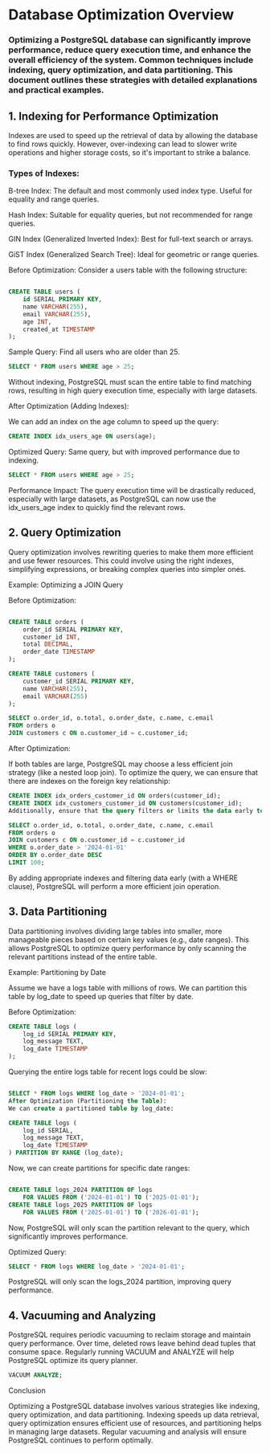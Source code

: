 # Database Optimization Overview
### Optimizing a PostgreSQL database can significantly improve performance, reduce query execution time, and enhance the overall efficiency of the system. Common techniques include indexing, query optimization, and data partitioning. This document outlines these strategies with detailed explanations and practical examples.

## 1. Indexing for Performance Optimization
Indexes are used to speed up the retrieval of data by allowing the database to find rows quickly. However, over-indexing can lead to slower write operations and higher storage costs, so it's important to strike a balance.

### Types of Indexes:

B-tree Index: 
The default and most commonly used index type. Useful for equality and range queries.

Hash Index: 
Suitable for equality queries, but not recommended for range queries.

GIN Index (Generalized Inverted Index):
 Best for full-text search or arrays.

GiST Index (Generalized Search Tree): 
Ideal for geometric or range queries.

Before Optimization:
Consider a users table with the following structure:

```sql

CREATE TABLE users (
    id SERIAL PRIMARY KEY,
    name VARCHAR(255),
    email VARCHAR(255),
    age INT,
    created_at TIMESTAMP
);
```
Sample Query: Find all users who are older than 25.

```sql
SELECT * FROM users WHERE age > 25;
```
Without indexing, PostgreSQL must scan the entire table to find matching rows, resulting in high query execution time, especially with large datasets.

After Optimization (Adding Indexes):

We can add an index on the age column to speed up the query:

```sql
CREATE INDEX idx_users_age ON users(age);
```
Optimized Query: Same query, but with improved performance due to indexing.

```sql
SELECT * FROM users WHERE age > 25;
```
Performance Impact: The query execution time will be drastically reduced, especially with large datasets, as PostgreSQL can now use the idx_users_age index to quickly find the relevant rows.

## 2. Query Optimization
Query optimization involves rewriting queries to make them more efficient and use fewer resources. This could involve using the right indexes, simplifying expressions, or breaking complex queries into simpler ones.

Example: Optimizing a JOIN Query

Before Optimization:

```sql

CREATE TABLE orders (
    order_id SERIAL PRIMARY KEY,
    customer_id INT,
    total DECIMAL,
    order_date TIMESTAMP
);

CREATE TABLE customers (
    customer_id SERIAL PRIMARY KEY,
    name VARCHAR(255),
    email VARCHAR(255)
);
```

```sql
SELECT o.order_id, o.total, o.order_date, c.name, c.email
FROM orders o
JOIN customers c ON o.customer_id = c.customer_id;
```
After Optimization:

If both tables are large, PostgreSQL may choose a less efficient join strategy (like a nested loop join). To optimize the query, we can ensure that there are indexes on the foreign key relationship:

```sql
CREATE INDEX idx_orders_customer_id ON orders(customer_id);
CREATE INDEX idx_customers_customer_id ON customers(customer_id);
Additionally, ensure that the query filters or limits the data early to reduce the number of rows being processed:
```
```sql
SELECT o.order_id, o.total, o.order_date, c.name, c.email
FROM orders o
JOIN customers c ON o.customer_id = c.customer_id
WHERE o.order_date > '2024-01-01'
ORDER BY o.order_date DESC
LIMIT 100;
```
By adding appropriate indexes and filtering data early (with a WHERE clause), PostgreSQL will perform a more efficient join operation.

## 3. Data Partitioning
Data partitioning involves dividing large tables into smaller, more manageable pieces based on certain key values (e.g., date ranges). This allows PostgreSQL to optimize query performance by only scanning the relevant partitions instead of the entire table.

Example: Partitioning by Date

Assume we have a logs table with millions of rows. We can partition this table by log_date to speed up queries that filter by date.

Before Optimization:

```sql
CREATE TABLE logs (
    log_id SERIAL PRIMARY KEY,
    log_message TEXT,
    log_date TIMESTAMP
);
```
Querying the entire logs table for recent logs could be slow:

```sql

SELECT * FROM logs WHERE log_date > '2024-01-01';
After Optimization (Partitioning the Table):
We can create a partitioned table by log_date:
```
```sql
CREATE TABLE logs (
    log_id SERIAL,
    log_message TEXT,
    log_date TIMESTAMP
) PARTITION BY RANGE (log_date);
```

Now, we can create partitions for specific date ranges:

```sql

CREATE TABLE logs_2024 PARTITION OF logs
    FOR VALUES FROM ('2024-01-01') TO ('2025-01-01');
CREATE TABLE logs_2025 PARTITION OF logs
    FOR VALUES FROM ('2025-01-01') TO ('2026-01-01');
```
Now, PostgreSQL will only scan the partition relevant to the query, which significantly improves performance.

Optimized Query:

```sql
SELECT * FROM logs WHERE log_date > '2024-01-01';
```
PostgreSQL will only scan the logs_2024 partition, improving query performance.

## 4. Vacuuming and Analyzing
PostgreSQL requires periodic vacuuming to reclaim storage and maintain query performance. Over time, deleted rows leave behind dead tuples that consume space. Regularly running VACUUM and ANALYZE will help PostgreSQL optimize its query planner.

```sql
VACUUM ANALYZE;
```
Conclusion

Optimizing a PostgreSQL database involves various strategies like indexing, query optimization, and data partitioning. Indexing speeds up data retrieval, query optimization ensures efficient use of resources, and partitioning helps in managing large datasets. Regular vacuuming and analysis will ensure PostgreSQL continues to perform optimally.
